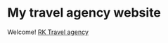 
# My travel agency website
Welcome! [RK Travel agency](https://8000-ramyapepone-rktravelage-kuajdu88kqs.ws.codeinstitute-ide.net/index.html)
